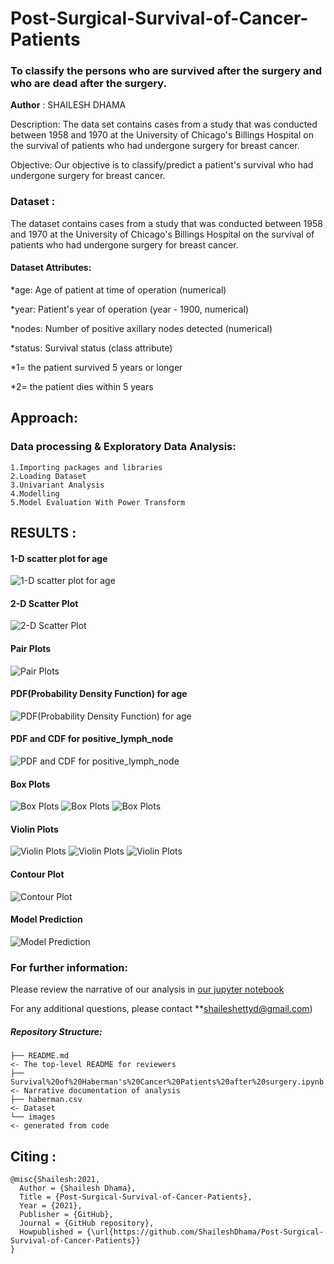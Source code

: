 # Post-Surgical-Survival-of-Cancer-Patients
### To classify the persons who are survived after the surgery and who are dead after the surgery.

**Author** : SHAILESH DHAMA

Description: The data set contains cases from a study that was conducted between 1958 and 1970 at the University of Chicago's Billings Hospital on the survival of patients who had undergone surgery for breast cancer.

Objective: Our objective is to classify/predict a patient's survival who had undergone surgery for breast cancer.

### Dataset :

The dataset contains cases from a study that was conducted between 1958 and 1970 at the University of Chicago's Billings Hospital on the survival of patients who had undergone surgery for breast cancer.

#### Dataset Attributes:

*age: Age of patient at time of operation (numerical)

*year: Patient's year of operation (year - 1900, numerical)

*nodes: Number of positive axillary nodes detected (numerical)

*status: Survival status (class attribute)

*1= the patient survived 5 years or longer

*2= the patient dies within 5 years

## Approach:

### Data processing & Exploratory Data Analysis:

    1.Importing packages and libraries
    2.Loading Dataset
    3.Univariant Analysis
    4.Modelling
    5.Model Evaluation With Power Transform
    
## RESULTS :

#### 1-D scatter plot for age
![1-D scatter plot for age](./HABER_1.png)

#### 2-D Scatter Plot
![2-D Scatter Plot](./HABER_2.png)

#### Pair Plots
![Pair Plots](./HABER_3.png)

#### PDF(Probability Density Function) for age
![PDF(Probability Density Function) for age](./HABER_4.png)

#### PDF and CDF for positive_lymph_node
![PDF and CDF for positive_lymph_node](./HABER_5.png)

#### Box Plots
![Box Plots](./HABER_6.png)
![Box Plots](./HABER_7.png)
![Box Plots](./HABER_8.png)

#### Violin Plots
![Violin Plots](./HABER_9.png)
![Violin Plots](./HABER_10.png)
![Violin Plots](./HABER_11.png)

#### Contour Plot
![Contour Plot](./HABER_12.png)

#### Model Prediction
![Model Prediction](./HABER_16.png)

### For further information:

Please review the narrative of our analysis in [our jupyter notebook](./Survival%20of%20Haberman's%20Cancer%20Patients%20after%20surgery.ipynb)

For any additional questions, please contact **shaileshettyd@gmail.com)

##### Repository Structure:

```
├── README.md                                                                                                   <- The top-level README for reviewers
├── Survival%20of%20Haberman's%20Cancer%20Patients%20after%20surgery.ipynb                                      <- Narrative documentation of analysis
├── haberman.csv                                                                                                <- Dataset
└── images                                                                                                      <- generated from code
```
## Citing :

```
@misc{Shailesh:2021,
  Author = {Shailesh Dhama},
  Title = {Post-Surgical-Survival-of-Cancer-Patients},
  Year = {2021},
  Publisher = {GitHub},
  Journal = {GitHub repository},
  Howpublished = {\url{https://github.com/ShaileshDhama/Post-Surgical-Survival-of-Cancer-Patients}}
}
```
